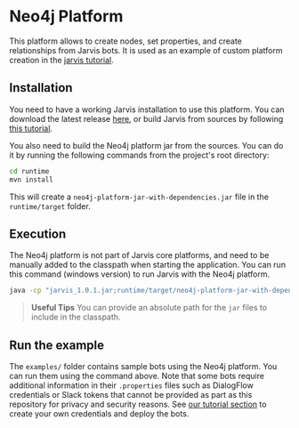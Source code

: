 # Neo4j Platform

This platform allows to create nodes, set properties, and create relationships from Jarvis bots. It is used as an example of custom platform creation in the [jarvis tutorial](https://github.com/SOM-Research/jarvis/wiki/Create-a-custom-Jarvis-Platform).

## Installation

You need to have a working Jarvis installation to use this platform. You can download the latest release [here](https://github.com/SOM-Research/jarvis/releases/tag/v1.0.1), or build Jarvis from sources by following [this tutorial](https://github.com/SOM-Research/jarvis/wiki/Installation).

You also need to build the Neo4j platform jar from the sources. You can do it by running the following commands from the project's root directory:

```bash
cd runtime
mvn install
```
This will create a `neo4j-platform-jar-with-dependencies.jar` file in the `runtime/target` folder.

## Execution

The Neo4j platform is not part of Jarvis core platforms, and need to be manually added to the classpath when starting the application. You can run this command (windows version) to run Jarvis with the Neo4j platform.

```bash
java -cp "jarvis_1.0.1.jar;runtime/target/neo4j-platform-jar-with-dependencies.jar" edu.uoc.som.jarvis.Jarvis Neo4jBot.properties
```

> **Useful Tips** You can provide an absolute path for the `jar` files to include in the classpath.

## Run the example

The `examples/` folder contains sample bots using the Neo4j platform. You can run them using the command above. Note that some bots require additional information in their `.properties` files such as DialogFlow credentials or Slack tokens that cannot be provided as part as this repository for privacy and security reasons. See [our tutorial section](https://github.com/SOM-Research/jarvis/wiki/Deploying-chatbots) to create your own credentials and deploy the bots.
